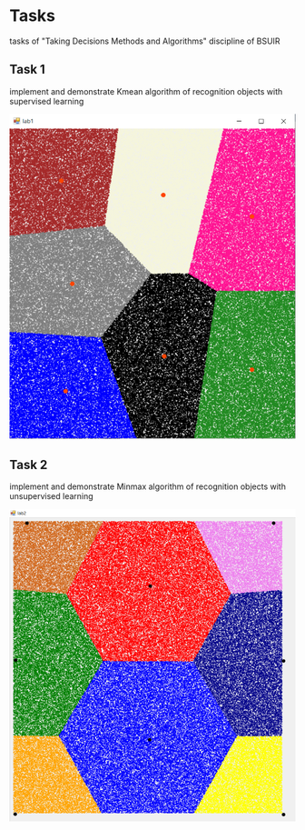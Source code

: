 # Tasks
tasks of "Taking Decisions Methods and Algorithms" discipline of BSUIR 

## Task 1
implement and demonstrate Kmean algorithm of recognition objects with supervised learning 

![alt text](img/Annotation%202020-02-04%20161343.png)

## Task 2
implement and demonstrate Minmax algorithm of recognition objects with unsupervised learning 

![alt text](img/secondLab.png)
